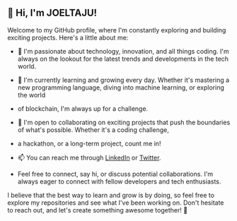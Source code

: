 ## 👋 Hi, I'm JOELTAJU!

Welcome to my GitHub profile, where I'm constantly exploring and building exciting projects. Here's a little about me:

- 👀 I'm passionate about technology, innovation, and all things coding. I'm always on the lookout for the latest trends and developments in the tech world.

- 🌱 I'm currently learning and growing every day. Whether it's mastering a new programming language, diving into machine learning, or exploring the world
- of blockchain, I'm always up for a challenge.

- 💞️ I'm open to collaborating on exciting projects that push the boundaries of what's possible. Whether it's a coding challenge,
- a hackathon, or a long-term project, count me in!

- 📫 You can reach me through [LinkedIn](https://www.linkedin.com/in/joeltaju/) or [Twitter](https://twitter.com/JoelTAju1).
- Feel free to connect, say hi, or discuss potential collaborations. I'm always eager to connect with fellow developers and tech enthusiasts.

I believe that the best way to learn and grow is by doing, so feel free to explore my repositories and see what I've been working on.
Don't hesitate to reach out, and let's create something awesome together! 🚀

